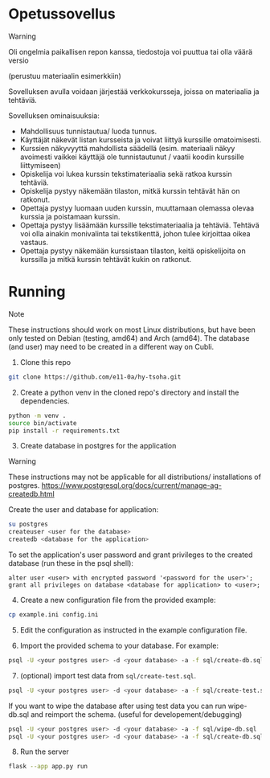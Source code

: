 # Opetussovellus
> [!WARNING]  
> Oli ongelmia paikallisen repon kanssa, tiedostoja voi puuttua tai olla väärä versio


(perustuu materiaalin esimerkkiin)

Sovelluksen avulla voidaan järjestää verkkokursseja, joissa on materiaalia ja tehtäviä. 

Sovelluksen ominaisuuksia:
- Mahdollisuus tunnistautua/ luoda tunnus.
- Käyttäjät näkevät listan kursseista ja voivat liittyä kurssille omatoimisesti.
- Kurssien näkyvyyttä mahdollista säädellä (esim. materiaali näkyy avoimesti vaikkei käyttäjä ole tunnistautunut / vaatii koodin kurssille liittymiseen)
- Opiskelija voi lukea kurssin tekstimateriaalia sekä ratkoa kurssin tehtäviä.
- Opiskelija pystyy näkemään tilaston, mitkä kurssin tehtävät hän on ratkonut.
- Opettaja pystyy luomaan uuden kurssin, muuttamaan olemassa olevaa kurssia ja poistamaan kurssin.
- Opettaja pystyy lisäämään kurssille tekstimateriaalia ja tehtäviä. Tehtävä voi olla ainakin monivalinta tai tekstikenttä, johon tulee kirjoittaa oikea vastaus.
- Opettaja pystyy näkemään kurssistaan tilaston, keitä opiskelijoita on kurssilla ja mitkä kurssin tehtävät kukin on ratkonut.


# Running
> [!NOTE]
> These instructions should work on most Linux distributions, but have been only tested on Debian (testing, amd64) and Arch (amd64). The database (and user) may need to be created in a different way on Cubli. 

1. Clone this repo 
```bash
git clone https://github.com/e11-0a/hy-tsoha.git
```
2. Create a python venv in the cloned repo's directory and install the dependencies. 
```bash
python -m venv .
source bin/activate
pip install -r requirements.txt
```
3. Create database in postgres for the application
> [!WARNING]
> These instructions may not be applicable for all distributions/ installations of postgres.
> https://www.postgresql.org/docs/current/manage-ag-createdb.html

Create the user and database for application:
```bash
su postgres
createuser <user for the database>
createdb <database for the application>
```
To set the application's user password and grant privileges to the created database (run these in the psql shell): 
```psql
alter user <user> with encrypted password '<password for the user>';
grant all privileges on database <database for application> to <user>;
```
4. Create a new configuration file from the provided example: 
```bash
cp example.ini config.ini
```
5. Edit the configuration as instructed in the example configuration file.

6. Import the provided schema to your database. For example:
```bash
psql -U <your postgres user> -d <your database> -a -f sql/create-db.sql
```

7. (optional) import test data from `sql/create-test.sql`.
```bash
psql -U <your postgres user> -d <your database> -a -f sql/create-test.sql
```

If you want to wipe the database after using test data you can run wipe-db.sql and reimport the schema. (useful for developement/debugging)

```bash
psql -U <your postgres user> -d <your database> -a -f sql/wipe-db.sql
psql -U <your postgres user> -d <your database> -a -f sql/create-db.sql
```

8. Run the server
```bash
flask --app app.py run
```
